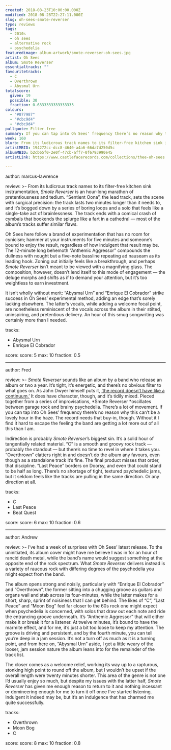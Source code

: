 ```yaml
---
created: 2018-08-23T10:00:00.000Z
modified: 2018-08-28T22:27:11.000Z
slug: oh-sees-smote-reverser
type: reviews
tags:
  - 2010s
  - oh sees
  - alternative rock
  - psychedelia
featuredimage: album-artwork/smote-reverser-oh-sees.jpg
artist: Oh Sees
album: Smote Reverser
essentialtracks: ""
favouritetracks:
  - C
  - Overthrown
  - Abysmal Urn
totalscore:
  given: 19
  possible: 30
  fraction: 0.6333333333333333
colours:
  - "#877987"
  - "#cbc9d4"
  - "#cbc9d4"
pullquote: Filter-free
summary: If you can tap into Oh Sees' frequency there’s no reason why this can’t be a lovely hour in the haze. The record needs that buy-in, though. Without it I find it hard to escape the feeling the band are getting a lot more out of all this than I am.
week: 160
blurb: From its ludicrous track names to its filter-free kitchen sink instrumentation, *Smote Reverser* is an hour-long marathon of pretentiousness and tedium.
artistMBID: 194272cc-dcc8-4640-a4a6-66da7d250d5c
albumMBID: b2cb65f0-2e0f-47cb-aff7-0f6793990e45
artistLink: https://www.castlefacerecords.com/collections/thee-oh-sees

---
```


author: marcus-lawrence

review: >-
  From its ludicrous track names to its filter-free kitchen sink instrumentation, *Smote Reverser* is an hour-long marathon of pretentiousness and tedium. “Sentient Oona”, the lead track, sets the scene with surgical precision: the track lasts two minutes longer than it needs to, and it’s bogged down by a series of boring loops and a solo that feels like a single-take act of brainlessness. The track ends with a comical crash of cymbals that bookends the splurge like a fart in a cathedral — most of the album’s tracks suffer similar flaws.

  Oh Sees here follow a brand of experimentation that has no room for cynicism; hammer at your instruments for five minutes and someone’s bound to enjoy the result, regardless of how indulgent that result may be. The 12-minute long behemoth “Anthemic Aggressor” compounds the dullness with nought but a five-note bassline repeating ad nauseam as its leading hook. Zoning out initially feels like a breakthrough, and perhaps *Smote Reverser* isn’t meant to be viewed with a magnifying glass. The composition, however, doesn’t lend itself to this mode of engagement — the deluge morphs and shifts as if to demand your attention, but it’s too weightless to earn investment.

  It isn’t wholly without merit: “Abysmal Urn” and “Enrique El Cobrador” strike success in Oh Sees’ experimental method, adding an edge that’s sorely lacking elsewhere. The latter’s vocals, while adding a welcome focal point, are nonetheless reminiscent of the vocals across the album in their stilted, uninspiring, and pretentious delivery. An hour of this smug songwriting was certainly more than I needed.

tracks:
  - Abysmal Urn
  - ­­Enrique El Cobrador

score:
  score: 5
  max: 10
  fraction: 0.5

---
author: Fred

review: >-
  *Smote Reverser* sounds like an album by a band who release an album or two a year. It’s tight, it’s energetic, and there’s no obvious filter to what goes on. As John Dwyer himself puts it, [‘the record doesn’t have like a continuum.’](https://www.billboard.com/articles/columns/rock/8468833/oh-sees-smote-reverser-interview) It does have character, though, and it’s tidily mixed. Pieced together from a series of improvisations, *Smote Reverser *oscillates between garage rock and brainy psychedelia. There’s a lot of movement. If you can tap into Oh Sees’ frequency there’s no reason why this can’t be a lovely hour in the haze. The record needs that buy-in, though. Without it I find it hard to escape the feeling the band are getting a lot more out of all this than I am.

  Indirection is probably *Smote Reverser*’s biggest sin. It’s a solid hour of tangentially related material. “C” is a smooth and groovy rock track — probably the standout — but there’s no time to revel in where it takes you. “Overthrown” clatters right in and doesn’t do the album any favours, even though as a standalone track it’s fine. The final product misses that order, that discipline. “Last Peace” borders on Doorsy, and even that could stand to be half as long. There’s no shortage of tight, textured psychedelic jams, but it seldom feels like the tracks are pulling in the same direction. Or any direction at all.

tracks:
  - C
  - ­­Last Peace
  - ­­Beat Quest

score:
  score: 6
  max: 10
  fraction: 0.6

---
author: Andrew

review: >-
  I’ve had a week of surprises with Oh Sees’ latest release. To the uninitiated, its album cover might have me believe I was in for an hour of rancid death metal, while the band’s name would suggest something at the opposite end of the rock spectrum. What *Smote Reverser* delivers instead is a variety of raucous rock with differing degrees of the psychedelia you might expect from the band.

  The album opens strong and noisily, particularly with “Enrique El Cobrador” and “Overthrown”, the former sitting into a chugging groove as guitars and organs wail and stab across its four-minutes, while the latter makes for a short, sharp, sprint of noisiness that I can get behind. The likes of “C“, “Last Peace” and “Moon Bog” feel far closer to the 60s rock one might expect when psychedelia is concerned, with solos that draw out each note and ride the entrancing groove underneath. It’s “Anthemic Aggressor” that will either make it or break it for a listener. At twelve minutes, it’s bound to have the marmite effect, and for me, it’s just a bit too loose to keep my attention. The groove is driving and persistent, and by the fourth minute, you can tell you’re deep in a jam session. It’s not a turn off as much as it is a turning point, and from here on, “Abysmal Urn” aside, I get a little weary of the looser, jam session nature the album leans into for the remainder of the track list.

  The closer comes as a welcome relief, working its way up to a rapturous, stonking high point to round off the album, but I wouldn’t be upset if the overall length were twenty minutes shorter. This area of the genre is not one I’d usually enjoy so much, but despite my issues with the latter half, *Smote Reverser* has given me enough reason to return to it and nothing incessant or domineering enough for me to turn it off once I’ve started listening. Indulgent it indeed may be, but it’s an indulgence that has charmed me quite successfully.

tracks:
  - Overthrown
  - ­­Moon Bog
  - ­­C
  
score:
  score: 8
  max: 10
  fraction: 0.8

